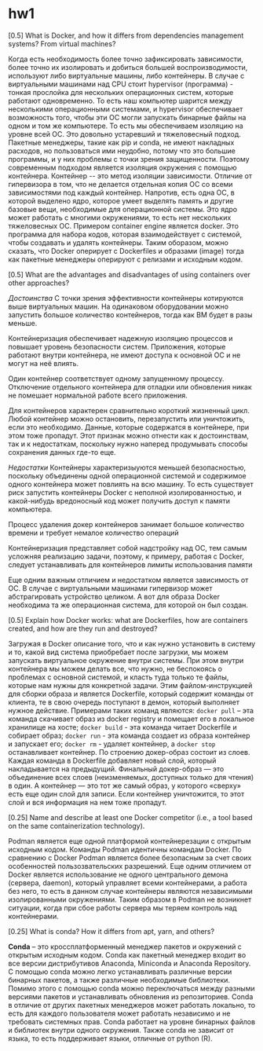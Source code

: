 # hw1
[0.5] What is Docker, and how it differs from dependencies management systems? From virtual machines?

Когда есть необходимость более точно зафиксировать зависимости, более точно их изолировать и добиться большей воспроизводимости, используют либо виртуальные машины, либо контейнеры. В случае с виртуальными машинами над CPU стоит hypervisor (программа) - тонкая прослойка для нескольких операционных систем, которые работают одновременно. То есть наш компьютер шарится между несколькими операционными системами, и hypervisor обеспечивает возможность того, чтобы эти ОС могли запускать бинарные файлы на одном и том же компьютере. То есть мы обеспечиваем изоляцию на уровне всей ОС. Это довольно устаревший и тяжеловесный подход. Пакетные менеджеры, такие как pip и conda, не имеют накладных расходов, но пользоваться ими неудобно, потому что это большие программы, и у них проблемы с точки зрения защищенности. Поэтому современным подходом является изоляция окружения с помощью контейнера. Контейнер -- это метод изоляции зависимости. Отличие от гипервизора в том, что не делается отдельная копия ОС со всеми зависимостями под каждый контейнер. Напротив, есть одна ОС, в которой выделено ядро, которое умеет выделять память и другие базовые вещи, необходимые для операционной системы. Это ядро может работать с многими окружениями, то есть нет нескольких тяжеловесных ОС. Примером container engine является docker. Это программа для набора кодов, которая взаимодействует с системой, чтобы создавать и удалять контейнеры. Таким оборазом, можно сказать, что Docker оперирует с Dockerfiles и образами (image) тогда как пакетные менеджеры оперируют с релизами и исходным кодом.

[0.5] What are the advantages and disadvantages of using containers over other approaches?

*Достоинства*
С точки зрения эффективности контейнеры котируются выше виртуальных машин. На одинаковом оборудовании можно запустить большое количество контейнеров, тогда как ВМ будет в разы меньше. 

Контейнеризация обеспечивает надежную изоляцию процессов и повышает уровень безопасности систем. Приложения, которые работают внутри контейнера, не имеют доступа к основной ОС и не могут на неё влиять.

Один контейнер соответствует одному запущенному процессу. Отключение отдельного контейнера для отладки или обновления никак не помешает нормальной работе всего приложения.

Для контейнеров характерен сравнительно короткий жизненный цикл. Любой контейнер можно остановить, перезапустить или уничтожить, если это необходимо. Данные, которые содержатся в контейнере, при этом тоже пропадут. Этот признак можно отнести как к достоинствам, так и к недостаткам, поскольку нужно наперед продумывать способы сохранения данных где-то еще.


*Недостатки*
Контейнеры характеризыуются меньшей безопасностью, поскольку объединены одной операционной системой и содержимое одного контейнера может повлиять на всю машину. То есть существует риск запустить контейнеры Docker с неполной изолированностью, и какой-нибудь вредоносный код может получить доступ к памяти  компьютера.

Процесс удаления докер контейнеров занимает большое количество времени и требует немалое количество операций

Контейнеризация представляет собой надстройку над ОС, тем самым усложняя реализацию задачи, поэтому, к примеру, работая с Docker, следует устанавливать для контейнеров лимиты использования памяти

Еще одним важным отличием и недостатком является зависимость от ОС. В случае с виртуальными машинами гипервизор может абстрагировать устройство целиком. А вот для образа Docker необходима та же операционная система, для которой он был создан.


[0.5] Explain how Docker works: what are Dockerfiles, how are containers created, and how are they run and destroyed?

Загружая в Docker описание того, что и как нужно установить в систему и то, какой вид система приобребает после загрузки, мы можем запускать виртуальное окружение внутри системы. При этом внутри контейнера мы можем делать все, что нужно, не беспокоясь о проблемах с основной системой, и класть туда только те файлы, которые нам нужны для конкретной задачи. Этим файлом-инструкцией для сборки образа и является Dockerfile, который содержит команды от клиента, те в свою очередь поступают в демон, который выполняет нужное действие. Примерами таких команд являются: `docker pull` – эта команда скачивает образ из docker registry и помещает его в локальное хранилище на хосте; `docker build` - эта команда читает Dockerfile и собирает образ; `docker run` - эта команда создает из образа контейнер и запускает его; `docker rm` - удаляет контейнер, а `docker stop` останавливает контейнер. По строению докер-образ состоит из слоев. Каждая команда в Dockerfile добавляет новый слой, который накладывается на предыдущий. Финальный докер-образ — это объединение всех слоев (неизменяемых, доступных только для чтения) в один. А контейнер — это тот же самый образ, у которого «сверху» есть еще один слой для записи. Если контейнер уничтожится, то этот слой и вся информация на нем тоже пропадут.

[0.25] Name and describe at least one Docker competitor (i.e., a tool based on the same containerization technology).

Podman является еще одной платформой контейнерезации с открытым исходным кодом. Команды Podman идентичны командам Docker. По сравнению с Docker Podman является более безопасным за счет своих особенностей пользозвательских разрешений. Еще одним отличием от Docker является использование не одного центрального демона (сервера, daemon), который управляет всеми контейнерами, а работа без него, то есть в данном случае контейнеры являются независимыми изолированными окружениями. Таким образом в Podman не возникнет ситуации, когда при сбое работы сервера мы теряем контроль над контейнерами.

[0.25] What is conda? How it differs from apt, yarn, and others?

**Conda** – это кроссплатформенный менеджер пакетов и окружений с открытым исходным кодом. Conda как пакетный менеджер входит во все версии дистрибутивов Anaconda, Miniconda и Anaconda Repository. С помощью conda можно легко устанавливать различные версии бинарных пакетов, а также различные необходимые библиотеки. Помимо этого с помощью conda можно переключаться между разными версиями пакетов и устанавливать обновления из репозиториев. Conda в отличие от других пакетных менеджеров может работать локально, то есть для каждого пользователя может работать независимо и не требовать системных прав. Conda работает на уровне бинарных файлов и библиотек внутри одного окружения. Также conda не зависит от языка, то есть поддерживает языки, отличные от python (R). 




